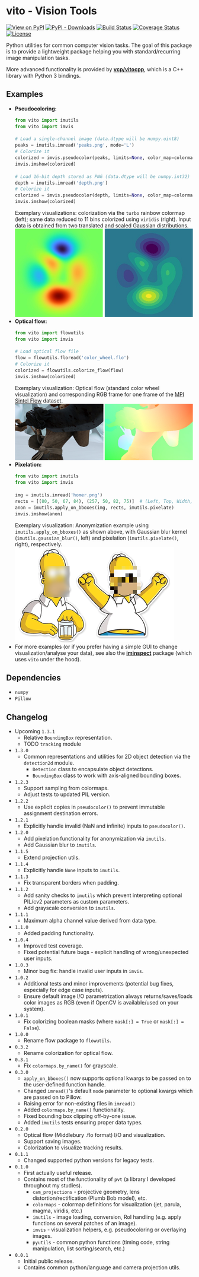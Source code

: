 # vito - Vision Tools
[![View on PyPI](https://badge.fury.io/py/vito.svg)](https://pypi.org/project/vito)
[![PyPI - Downloads](https://img.shields.io/pypi/dm/vito.svg)](https://pypi.org/project/vito)
[![Build Status](https://travis-ci.com/snototter/vito.svg?branch=master)](https://travis-ci.com/snototter/vito)
[![Coverage Status](https://coveralls.io/repos/github/snototter/vito/badge.svg?branch=master)](https://coveralls.io/github/snototter/vito?branch=master)
[![License](https://img.shields.io/badge/license-MIT-blue.svg)](https://github.com/snototter/vito/blob/master/LICENSE?raw=true)

Python utilities for common computer vision tasks.
The goal of this package is to provide a lightweight package helping you with standard/recurring image manipulation tasks.

More advanced functionality is provided by [**vcp/vitocpp**](https://github.com/snototter/vitocpp), which is a C++ library with Python 3 bindings.

## Examples
* **Pseudocoloring:** 
  ```python
  from vito import imutils
  from vito import imvis

  # Load a single-channel image (data.dtype will be numpy.uint8)
  peaks = imutils.imread('peaks.png', mode='L')
  # Colorize it
  colorized = imvis.pseudocolor(peaks, limits=None, color_map=colormaps.colormap_viridis_rgb)
  imvis.imshow(colorized)

  # Load 16-bit depth stored as PNG (data.dtype will be numpy.int32)
  depth = imutils.imread('depth.png')
  # Colorize it
  colorized = imvis.pseudocolor(depth, limits=None, color_map=colormaps.colormap_turbo_rgb)
  imvis.imshow(colorized)

  ```
  Exemplary visualizations: colorization via the `turbo` rainbow colormap (left); same data reduced to 11 bins colorized using `viridis` (right). Input data is obtained from two translated and scaled Gaussian distributions.
  ![Pseudocoloring Example](https://github.com/snototter/vito/raw/master/examples/visualizations/example-pseudocolor.png)
* **Optical flow:**
  ```python
  from vito import flowutils
  from vito import imvis

  # Load optical flow file
  flow = flowutils.floread('color_wheel.flo')
  # Colorize it
  colorized = flowutils.colorize_flow(flow)
  imvis.imshow(colorized)
  ```
  Exemplary visualization: Optical flow (standard color wheel visualization) and corresponding RGB frame for one frame of the [MPI Sintel Flow](http://sintel.is.tue.mpg.de) dataset.
  ![Optical Flow Example](https://github.com/snototter/vito/raw/master/examples/visualizations/example-flowvis.png)
* **Pixelation:**
  ```python
  from vito import imutils
  from vito import imvis

  img = imutils.imread('homer.png')
  rects = [(80, 50, 67, 84), (257, 50, 82, 75)]  # (Left, Top, Width, Height)
  anon = imutils.apply_on_bboxes(img, rects, imutils.pixelate)
  imvis.imshow(anon)
  ```
  Exemplary visualization: Anonymization example using `imutils.apply_on_bboxes()` as shown above, with Gaussian blur kernel (`imutils.gaussian_blur()`, left) and pixelation (`imutils.pixelate()`, right), respectively.
  ![Anonymization Example](https://github.com/snototter/vito/raw/master/examples/visualizations/example-anon.png)
* For more examples (or if you prefer having a simple GUI to change visualization/analyse your data), see also the [**iminspect**](https://pypi.org/project/iminspect) package (which uses `vito` under the hood).


## Dependencies
* `numpy`
* `Pillow`


## Changelog
* Upcoming `1.3.1`
  * Relative `BoundingBox` representation.
  * TODO `tracking` module
* `1.3.0`
  * Common representations and utilities for 2D object detection via the `detection2d` module.
    * `Detection` class to encapsulate object detections.
    * `BoundingBox` class to work with axis-aligned bounding boxes.
* `1.2.3`
  * Support sampling from colormaps.
  * Adjust tests to updated PIL version.
* `1.2.2`
  * Use explicit copies in `pseudocolor()` to prevent immutable assignment destination errors.
* `1.2.1`
  * Explicitly handle invalid (NaN and infinite) inputs to `pseudocolor()`.
* `1.2.0`
  * Add pixelation functionality for anonymization via `imutils`.
  * Add Gaussian blur to `imutils`.
* `1.1.5`
  * Extend projection utils.
* `1.1.4`
  * Explicitly handle `None` inputs to `imutils`.
* `1.1.3`
  * Fix transparent borders when padding.
* `1.1.2`
  * Add sanity checks to `imutils` which prevent interpreting optional PIL/cv2 parameters as custom parameters.
  * Add grayscale conversion to `imutils`.
* `1.1.1`
  * Maximum alpha channel value derived from data type.
* `1.1.0`
  * Added padding functionality.
* `1.0.4`
  * Improved test coverage.
  * Fixed potential future bugs - explicit handling of wrong/unexpected user inputs.
* `1.0.3`
  * Minor bug fix: handle invalid user inputs in `imvis`.
* `1.0.2`
  * Additional tests and minor improvements (potential bug fixes, especially for edge case inputs).
  * Ensure default image I/O parametrization always returns/saves/loads color images as RGB (even if OpenCV is available/used on your system).
* `1.0.1`
  * Fix colorizing boolean masks (where `mask[:] = True` or `mask[:] = False`).
* `1.0.0`
  * Rename flow package to `flowutils`.
* `0.3.2`
  * Rename colorization for optical flow.
* `0.3.1`
  * Fix `colormaps.by_name()` for grayscale.
* `0.3.0`
  * `apply_on_bboxes()` now supports optional kwargs to be passed on to the user-defined function handle.
  * Changed `imread()`'s default `mode` parameter to optional kwargs which are passed on to Pillow.
  * Raising error for non-existing files in `imread()`
  * Added `colormaps.by_name()` functionality.
  * Fixed bounding box clipping off-by-one issue.
  * Added `imutils` tests ensuring proper data types.
* `0.2.0`
  * Optical flow (Middlebury .flo format) I/O and visualization.
  * Support saving images.
  * Colorization to visualize tracking results.
* `0.1.1`
  * Changed supported python versions for legacy tests.
* `0.1.0`
  * First actually useful release.
  * Contains most of the functionality of `pvt` (a library I developed throughout my studies).
    * `cam_projections` - projective geometry, lens distortion/rectification (Plumb Bob model), etc.
    * `colormaps` - colormap definitions for visualization (jet, parula, magma, viridis, etc.)
    * `imutils` - image loading, conversion, RoI handling (e.g. apply functions on several patches of an image).
    * `imvis` - visualization helpers, e.g. pseudocoloring or overlaying images.
    * `pyutils` - common python functions (timing code, string manipulation, list sorting/search, etc.)
* `0.0.1`
  * Initial public release.
  * Contains common python/language and camera projection utils.
